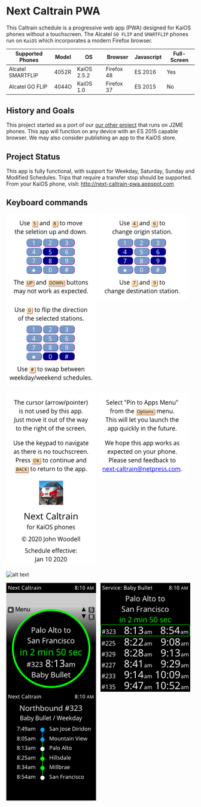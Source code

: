# Next Caltrain PWA

This Caltrain schedule is a progressive web app (PWA) designed for KaiOS phones without a touchscreen.
The Alcatel `GO FLIP` and `SMARTFLIP` phones run on `KaiOS` which incorporates a modern Firefox browser.

| Supported Phones  | Model | OS          | Browser    | Javascript | Full-Screen |
| ----------------- | ------|------------ | ---------- | ---------- | ----------- |
| Alcatel SMARTFLIP | 4052R | KaiOS 2.5.2 | Firefox 48 | ES 2016    | Yes         |
| Alcatel GO FLIP   | 4044O | KaiOS 1.0   | Firefox 37 | ES 2015    | No          |

## History and Goals

This project started as a port of our [our other project](https://github.com/woodie/Caltrain-Schedule-MIDlet)
that runs on J2ME phones. This app will function on any device with an ES 2015 capable browser.
We may also consider publishing an app to the KaiOS store.

## Project Status

This app is fully functional, with support for Weekday, Saturday, Sunday and Modified Schedules.
Trips that require a transfer stop should be supported. From your KaiOS phone, visit:
http://next-caltrain-pwa.appspot.com

## Keyboard commands

![alt text](https://raw.githubusercontent.com/woodie/next-caltrain-pwa/master/docs/help1.png)
![alt text](https://raw.githubusercontent.com/woodie/next-caltrain-pwa/master/docs/help2.png)
![alt text](https://raw.githubusercontent.com/woodie/next-caltrain-pwa/master/docs/help3.png)

![alt text](https://raw.githubusercontent.com/woodie/next-caltrain-pwa/master/docs/help0.png)
![alt text](https://raw.githubusercontent.com/woodie/next-caltrain-pwa/master/docs/help4.png)
![alt text](https://raw.githubusercontent.com/woodie/next-caltrain-pwa/master/docs/about.png)

![alt text](https://raw.githubusercontent.com/woodie/next-caltrain-pwa/master/docs/phones.png)

<img src="https://raw.githubusercontent.com/woodie/next-caltrain-pwa/master/docs/hero.png"
     valign="top"> &nbsp; <img
     src="https://raw.githubusercontent.com/woodie/next-caltrain-pwa/master/docs/grid.png"
     valign="top"> &nbsp; <img
     src="https://raw.githubusercontent.com/woodie/next-caltrain-pwa/master/docs/trip.png"
     valign="top">
